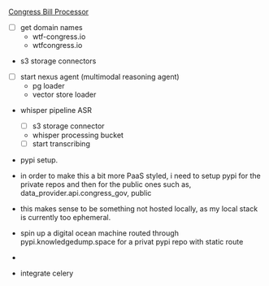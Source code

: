 
[Congress Bill Processor](./data_providers/congress_bills/congress_bill_erd.MD)

- [ ] get domain names
  - wtf-congress.io
  - wtfcongress.io

- s3 storage connectors

- [ ] start nexus agent (multimodal reasoning agent)
    - pg loader
    - vector store loader

- whisper pipeline ASR
    - [ ] s3 storage connector
    - whisper processing bucket
    - [ ] start transcribing 

- pypi setup.
- in order to make this a bit more PaaS styled, i need to setup pypi for the private repos and then for the public ones such as, data_provider.api.congress_gov, public
- this makes sense to be something not hosted locally, as my local stack is currently too ephemeral.
- spin up a digital ocean machine routed through pypi.knowledgedump.space for a privat pypi repo with static route
- 

- integrate celery